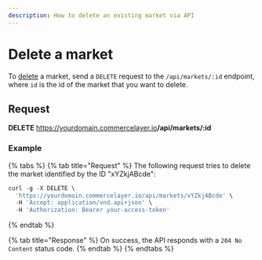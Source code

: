 ```yaml
---
description: How to delete an existing market via API
---
```


# Delete a market

To <a href="https://docs.commercelayer.io/developers/deleting-resources" target="_blank">delete</a> a market, send a `DELETE` request to the `/api/markets/:id` endpoint, where `id` is the id of the market that you want to delete.

## Request

**DELETE** https://yourdomain.commercelayer.io<b>/api/markets/:id</b>

### Example

{% tabs %}
{% tab title="Request" %}
The following request tries to delete the market identified by the ID "xYZkjABcde":

```javascript
curl -g -X DELETE \
  'https://yourdomain.commercelayer.io/api/markets/xYZkjABcde' \
  -H 'Accept: application/vnd.api+json' \
  -H 'Authorization: Bearer your-access-token'
```
{% endtab %}

{% tab title="Response" %}
On success, the API responds with a `204 No Content` status code.
{% endtab %}
{% endtabs %}

